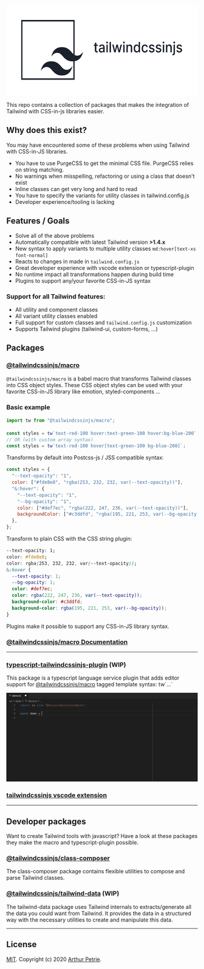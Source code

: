 <p align="center">
  <img width="564" height="238" src="https://github.com/Arthie/tailwindcssinjs/raw/master/resources/header.png" alt="tailwindcssinjs">
</p>

This repo contains a collection of packages that makes the integration of Tailwind with CSS-in-js libraries easier.

## Why does this exist?

You may have encountered some of these problems when using Tailwind with CSS-in-JS libraries.

- You have to use PurgeCSS to get the minimal CSS file. PurgeCSS relies on string matching.
- No warnings when misspelling, refactoring or using a class that doesn't exist
- Inline classes can get very long and hard to read
- You have to specify the variants for utility classes in tailwind.config.js
- Developer experience/tooling is lacking

## Features / Goals

- Solve all of the above problems
- Automatically compatible with latest Tailwind version **>1.4.x**
- New syntax to apply variants to multiple utility classes `md:hover[text-xs font-normal]`
- Reacts to changes in made in `tailwind.config.js`
- Great developer experience with vscode extension or typescript-plugin
- No runtime impact all transformations happen during build time
- Plugins to support any/your favorite CSS-in-JS syntax

### Support for all Tailwind features:

- All utility and component classes
- All variant utility classes enabled
- Full support for custom classes and `tailwind.config.js` customization
- Supports Tailwind plugins (tailwind-ui, custom-forms, ...)

## Packages

### [@tailwindcssinjs/macro](https://github.com/Arthie/tailwindcssinjs/tree/master/packages/macro)

`@tailwindcssinjs/macro` is a babel macro that transforms Tailwind classes into CSS object styles. These CSS object styles can be used with your favorite CSS-in-JS library like emotion, styled-components ...

### Basic example

```js
import tw from "@tailwindcssinjs/macro";

const styles = tw`text-red-100 hover:text-green-100 hover:bg-blue-200`;
// OR (with custom array syntax)
const styles = tw`text-red-100 hover[text-green-100 bg-blue-200]`;
```

Transforms by default into Postcss-js / JSS compatible syntax:

```js
const styles = {
  "--text-opacity": "1",
  color: ["#fde8e8", "rgba(253, 232, 232, var(--text-opacity))"],
  "&:hover": {
    "--text-opacity": "1",
    "--bg-opacity": "1",
    color: ["#def7ec", "rgba(222, 247, 236, var(--text-opacity))"],
    backgroundColor: ["#c3ddfd", "rgba(195, 221, 253, var(--bg-opacity))"],
  },
};
```

Transform to plain CSS with the CSS string plugin:

```css
--text-opacity: 1;
color: #fde8e8;
color: rgba(253, 232, 232, var(--text-opacity));
&:hover {
  --text-opacity: 1;
  --bg-opacity: 1;
  color: #def7ec;
  color: rgba(222, 247, 236, var(--text-opacity));
  background-color: #c3ddfd;
  background-color: rgba(195, 221, 253, var(--bg-opacity));
}
```

Plugins make it possible to support any CSS-in-JS library syntax.

### [@tailwindcssinjs/macro Documentation](https://github.com/Arthie/tailwindcssinjs/tree/master/packages/macro)

---

### [typescript-tailwindcssinjs-plugin](https://github.com/Arthie/tailwindcssinjs/tree/master/packages/typescript-plugin) (WIP)

This package is a typescript language service plugin that adds editor support for [@tailwindcssinjs/macro](https://github.com/Arthie/tailwindcssinjs/tree/master/packages/macro) tagged template syntax: tw\`...\`

![autocomplete](https://github.com/Arthie/vscode-tailwindcssinjs/raw/master/resources/autocomplete.gif)

### [tailwindcssinjs vscode extension](https://github.com/Arthie/vscode-tailwindcssinjs)

---

## Developer packages

Want to create Tailwind tools with javascript?
Have a look at these packages they make the macro and typescript-plugin possible.

### [@tailwindcssinjs/class-composer](https://github.com/Arthie/tailwindcssinjs/tree/master/packages/class-composer)

The class-composer package contains flexible utilities to compose and parse Tailwind classes.

### [@tailwindcssinjs/tailwind-data](https://github.com/Arthie/tailwindcssinjs/tree/master/packages/tailwindcss-data) (WIP)

The tailwind-data package uses Tailwind internals to extracts/generate all the data you could want from Tailwind. It provides the data in a structured way with the necessary utilities to create and manipulate this data.

---

## License

[MIT](LICENSE). Copyright (c) 2020 [Arthur Petrie](https://arthurpetrie.com/).
